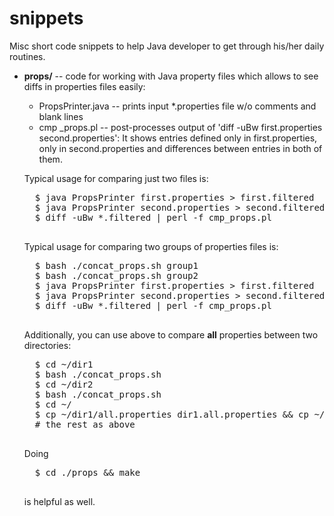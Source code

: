 snippets
========

Misc short code snippets to help Java developer to get through his/her daily routines.

<ul>
<li> <b>props/</b> -- code for working with Java property files which allows to see diffs in properties files easily:</li>

 <ul>
 <li>PropsPrinter.java -- prints input *.properties file w/o comments and blank lines</li>
 <li>cmp _props.pl -- post-processes output of 'diff -uBw first.properties second.properties':
      It shows entries defined only in first.properties, only in second.properties and
      differences between entries in both of them.</li>
 </ul>

 Typical usage for comparing just two files is:
 <pre>
  $ java PropsPrinter first.properties > first.filtered
  $ java PropsPrinter second.properties > second.filtered
  $ diff -uBw *.filtered | perl -f cmp_props.pl
 </pre>

 Typical usage for comparing two groups of properties files is:
 <pre>
  $ bash ./concat_props.sh group1	
  $ bash ./concat_props.sh group2
  $ java PropsPrinter first.properties > first.filtered
  $ java PropsPrinter second.properties > second.filtered
  $ diff -uBw *.filtered | perl -f cmp_props.pl
 </pre>

 Additionally, you can use above to compare <b>all</b> properties between two directories:
 <pre>
  $ cd ~/dir1
  $ bash ./concat_props.sh
  $ cd ~/dir2	
  $ bash ./concat_props.sh
  $ cd ~/
  $ cp ~/dir1/all.properties dir1.all.properties && cp ~/dir2/all.properties dir2.all.properties
  # the rest as above
 </pre>
 
 Doing
 <pre>
  $ cd ./props && make
 </pre>
 is helpful as well.
</ul>

